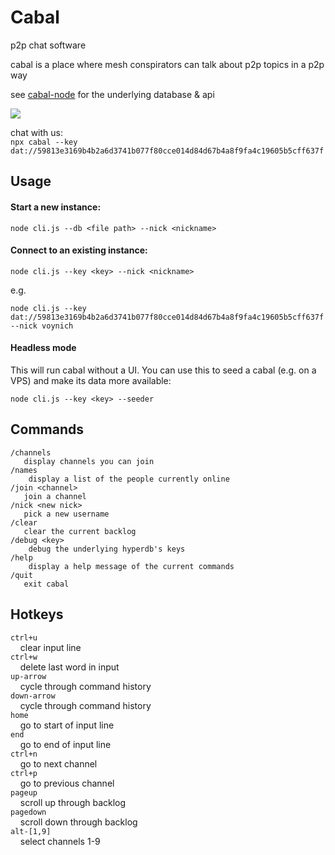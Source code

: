 # Cabal
p2p chat software

cabal is a place where mesh conspirators can talk about p2p topics in a p2p way   

see [cabal-node](https://github.com/cabal-club/cabal-node) for the underlying database & api

![](https://i.cblgh.org/2018-05/2466txd.png)

chat with us:  
`npx cabal --key dat://59813e3169b4b2a6d3741b077f80cce014d84d67b4a8f9fa4c19605b5cff637f`
## Usage
#### Start a new instance:
```
node cli.js --db <file path> --nick <nickname>
```

#### Connect to an existing instance:
```
node cli.js --key <key> --nick <nickname>
```
e.g.
```
node cli.js --key dat://59813e3169b4b2a6d3741b077f80cce014d84d67b4a8f9fa4c19605b5cff637f --nick voynich

```

#### Headless mode

This will run cabal without a UI. You can use this to seed a cabal (e.g. on a VPS) and make its data more available:
```
node cli.js --key <key> --seeder
```

## Commands
```
/channels 
   display channels you can join
/names
    display a list of the people currently online 
/join <channel> 
   join a channel
/nick <new nick>
   pick a new username
/clear
   clear the current backlog
/debug <key>
    debug the underlying hyperdb's keys
/help
    display a help message of the current commands
/quit
   exit cabal
```

## Hotkeys
`ctrl+u`  
&nbsp;&nbsp;&nbsp;&nbsp;clear input line  
`ctrl+w`  
&nbsp;&nbsp;&nbsp;&nbsp;delete last word in input  
`up-arrow`  
&nbsp;&nbsp;&nbsp;&nbsp;cycle through command history  
`down-arrow`  
&nbsp;&nbsp;&nbsp;&nbsp;cycle through command history  
`home`  
&nbsp;&nbsp;&nbsp;&nbsp;go to start of input line  
`end`  
&nbsp;&nbsp;&nbsp;&nbsp;go to end of input line  
`ctrl+n`  
&nbsp;&nbsp;&nbsp;&nbsp;go to next channel  
`ctrl+p`  
&nbsp;&nbsp;&nbsp;&nbsp;go to previous channel  
`pageup`  
&nbsp;&nbsp;&nbsp;&nbsp;scroll up through backlog  
`pagedown`  
&nbsp;&nbsp;&nbsp;&nbsp;scroll down through backlog  
`alt-[1,9]`  
&nbsp;&nbsp;&nbsp;&nbsp;select channels  1-9  
